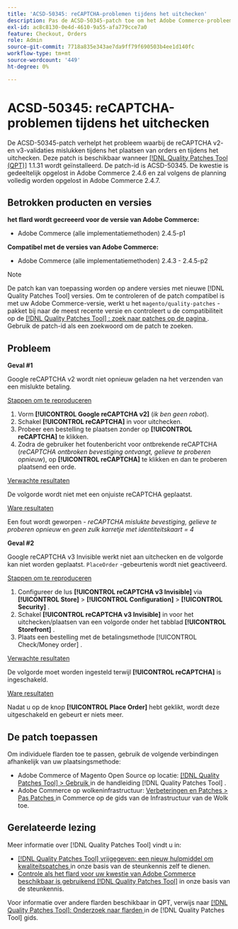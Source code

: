 ```yaml
---
title: 'ACSD-50345: reCAPTCHA-problemen tijdens het uitchecken'
description: Pas de ACSD-50345-patch toe om het Adobe Commerce-probleem op te lossen waarbij de reCAPTCHA v2- en v3-validaties zijn mislukt tijdens het plaatsen van orders en tijdens het uitchecken.
exl-id: ac8c8130-0e4d-4610-9a55-afa779cce7a0
feature: Checkout, Orders
role: Admin
source-git-commit: 7718a835e343ae7da9ff79f690503b4ee1d140fc
workflow-type: tm+mt
source-wordcount: '449'
ht-degree: 0%

---
```


# ACSD-50345: reCAPTCHA-problemen tijdens het uitchecken

De ACSD-50345-patch verhelpt het probleem waarbij de reCAPTCHA v2- en v3-validaties mislukken tijdens het plaatsen van orders en tijdens het uitchecken. Deze patch is beschikbaar wanneer [[!DNL Quality Patches Tool (QPT)]](/help/announcements/adobe-commerce-announcements/magento-quality-patches-released-new-tool-to-self-serve-quality-patches.md) 1.1.31 wordt geïnstalleerd. De patch-id is ACSD-50345. De kwestie is gedeeltelijk opgelost in Adobe Commerce 2.4.6 en zal volgens de planning volledig worden opgelost in Adobe Commerce 2.4.7.

## Betrokken producten en versies

**het flard wordt gecreeerd voor de versie van Adobe Commerce:**

* Adobe Commerce (alle implementatiemethoden) 2.4.5-p1

**Compatibel met de versies van Adobe Commerce:**

* Adobe Commerce (alle implementatiemethoden) 2.4.3 - 2.4.5-p2

>[!NOTE]
>
>De patch kan van toepassing worden op andere versies met nieuwe [!DNL Quality Patches Tool] versies. Om te controleren of de patch compatibel is met uw Adobe Commerce-versie, werkt u het `magento/quality-patches` -pakket bij naar de meest recente versie en controleert u de compatibiliteit op de [[!DNL Quality Patches Tool] : zoek naar patches op de pagina ](https://experienceleague.adobe.com/tools/commerce-quality-patches/index.html?lang=nl-NL) . Gebruik de patch-id als een zoekwoord om de patch te zoeken.

## Probleem

**Geval #1**

Google reCAPTCHA v2 wordt niet opnieuw geladen na het verzenden van een mislukte betaling.

<u> Stappen om te reproduceren </u>

1. Vorm **[!UICONTROL Google reCAPTCHA v2]** (*ik ben geen robot*).
1. Schakel **[!UICONTROL reCAPTCHA]** in voor uitchecken.
1. Probeer een bestelling te plaatsen zonder op **[!UICONTROL reCAPTCHA]** te klikken.
1. Zodra de gebruiker het foutenbericht voor ontbrekende reCAPTCHA (*reCAPTCHA ontbroken bevestiging ontvangt, gelieve te proberen opnieuw*), op **[!UICONTROL reCAPTCHA]** te klikken en dan te proberen plaatsend een orde.

<u> Verwachte resultaten </u>

De volgorde wordt niet met een onjuiste reCAPTCHA geplaatst.

<u> Ware resultaten </u>

Een fout wordt geworpen - *reCAPTCHA mislukte bevestiging, gelieve te proberen opnieuw* en *geen zulk karretje met identiteitskaart = 4*

**Geval #2**

Google reCAPTCHA v3 Invisible werkt niet aan uitchecken en de volgorde kan niet worden geplaatst. `PlaceOrder` -gebeurtenis wordt niet geactiveerd.

<u> Stappen om te reproduceren </u>

1. Configureer de lus **[!UICONTROL reCAPTCHA v3 Invisible]** via **[!UICONTROL Store]** > **[!UICONTROL Configuration]** > **[!UICONTROL Security]** .
1. Schakel **[!UICONTROL reCAPTCHA v3 Invisible]** in voor het uitchecken/plaatsen van een volgorde onder het tabblad **[!UICONTROL Storefront]** .
1. Plaats een bestelling met de betalingsmethode [!UICONTROL Check/Money order] .

<u> Verwachte resultaten </u>

De volgorde moet worden ingesteld terwijl **[!UICONTROL reCAPTCHA]** is ingeschakeld.

<u> Ware resultaten </u>

Nadat u op de knop **[!UICONTROL Place Order]** hebt geklikt, wordt deze uitgeschakeld en gebeurt er niets meer.

## De patch toepassen

Om individuele flarden toe te passen, gebruik de volgende verbindingen afhankelijk van uw plaatsingsmethode:

* Adobe Commerce of Magento Open Source op locatie: [[!DNL Quality Patches Tool]  > Gebruik ](https://experienceleague.adobe.com/docs/commerce-operations/tools/quality-patches-tool/usage.html?lang=nl-NL) in de handleiding [!DNL Quality Patches Tool] .
* Adobe Commerce op wolkeninfrastructuur: [ Verbeteringen en Patches > Pas Patches ](https://experienceleague.adobe.com/docs/commerce-cloud-service/user-guide/develop/upgrade/apply-patches.html?lang=nl-NL) in Commerce op de gids van de Infrastructuur van de Wolk toe.

## Gerelateerde lezing

Meer informatie over [!DNL Quality Patches Tool] vindt u in:

* [[!DNL Quality Patches Tool]  vrijgegeven: een nieuw hulpmiddel om kwaliteitspatches ](/help/announcements/adobe-commerce-announcements/magento-quality-patches-released-new-tool-to-self-serve-quality-patches.md) in onze basis van de steunkennis zelf te dienen.
* [ Controle als het flard voor uw kwestie van Adobe Commerce beschikbaar is gebruikend  [!DNL Quality Patches Tool]](/help/support-tools/patches-available-in-qpt-tool/check-patch-for-magento-issue-with-magento-quality-patches.md) in onze basis van de steunkennis.

Voor informatie over andere flarden beschikbaar in QPT, verwijs naar [[!DNL Quality Patches Tool]: Onderzoek naar flarden ](https://experienceleague.adobe.com/tools/commerce-quality-patches/index.html?lang=nl-NL) in de [!DNL Quality Patches Tool] gids.
